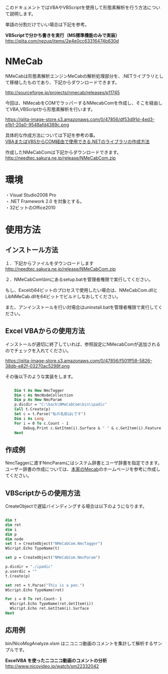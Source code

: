 このドキュメントではVBAやVBScriptを使用して形態素解析を行う方法について説明します。  
  
単語の分割だけでいい場合は下記を参考。  
  
 __VBScriptで分かち書きを実行（MS標準機能のみで実装）__   
http://qiita.com/nezuq/items/2e4e0cc63316474b630d  
  
# NMeCab  
NMeCabは形態素解析エンジンMeCabの解析処理部分を、.NETライブラリとして移植したものであり、下記からダウンロードできます。  
  
http://sourceforge.jp/projects/nmecab/releases/p11745  
  
今回は、NMecabをCOMでラッパーするNMecabComを作成し、そこを経由してVBA,VBScriptから形態素解析を行います。  
  
https://qiita-image-store.s3.amazonaws.com/0/47856/df53d91d-4ed3-e1b1-20a0-9548afd4389c.png  
  
具体的な作成方法については下記を参考の事。  
[VBAまたはVBSからCOM経由で使用できる.NETのライブラリの作成方法](http://qiita.com/mima_ita/items/efcd1a6ea86f09047984 "VBAまたはVBSからCOM経由で使用できる.NETのライブラリの作成方法")  
  
  
作成したNMeCabComは下記からダウンロードできます。  
http://needtec.sakura.ne.jp/release/NMeCabCom.zip  
  
  
# 環境  
・Visual Studio2008 Pro  
・.NET Framework 2.0 を対象とする。  
・32ビットのOffice2010  
  
  
# 使用方法  
## インストール方法  
１．下記からファイルをダウンロードします  
http://needtec.sakura.ne.jp/release/NMeCabCom.zip  
  
２．NMeCabCom\binにあるsetup.batを管理者権限で実行してください。  
  
もし、Excelの64ビットのプロセスで使用したい場合は、NMeCabCom.dllとLibNMeCab.dllを64ビットでビルドしなおしてください。  
  
また、アンインストールを行い対場合はuninstall.batを管理者権限で実行してください。  
  
## Excel VBAからの使用方法  
インストールが適切に終了していれば、参照設定にNMecabComが追加されるのでチェックを入れてください。  
  
https://qiita-image-store.s3.amazonaws.com/0/47856/f501ff58-5826-38db-e82f-03270ac5298f.png  
  
その後以下のような実装をします。  
  
```vb

    Dim t As New NmcTagger
    Dim c As NmcNodeCollection
    Dim p As New NmcParam
    p.dicdir = "C:\back\NMeCabCom\bin\ipadic"
    Call t.Create(p)
    Set c = t.Parse("私の名前はLです")
    Dim i As Long
    For i = 0 To c.Count - 1
        Debug.Print c.GetItem(i).Surface & " " & c.GetItem(i).Feature
    Next
```  
  
## 作成例  
  
  
NmcTaggerに渡すNmcParamにはシステム辞書とユーザ辞書を指定できます。  
ユーザー辞書の作成については、[本家のMecab](http://mecab.googlecode.com/svn/trunk/mecab/doc/index.html "本家のMecab")のホームページを参考に作成してください。  
  
## VBScriptからの使用方法  
  
CreateObjectで遅延バインディングする場合は以下のようになります。  
  
```vb

dim t
dim ret
dim i
dim p
dim node
set t = CreateObject("NMeCabCom.NmcTagger")
WScript.Echo TypeName(t)

set p = CreateObject("NMeCabCom.NmcParam")

p.dicdir = "./ipadic"
p.userdic = ""
t.Create(p)

set ret = t.Parse("This is a pen.")
WScript.Echo TypeName(ret)

For i = 0 To ret.Count- 1
  WScript.Echo TypeName(ret.GetItem(i))
  WScript.Echo ret.GetItem(i).Surface
Next
```  
  
## 応用例  
bin/NicoMsgAnalyze.xlsm はニコニコ動画のコメントを集計して解析するサンプルです。  
  
 __ExcelVBA を使ったニコニコ動画のコメントの分析__   
http://www.nicovideo.jp/watch/sm22332042  
